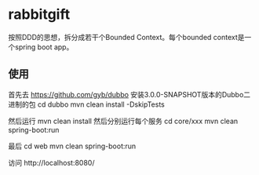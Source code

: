 rabbitgift
==========

按照DDD的思想，拆分成若干个Bounded Context。每个bounded context是一个spring boot app。

使用
----
首先去 https://github.com/gyb/dubbo 安装3.0.0-SNAPSHOT版本的Dubbo二进制的包
cd dubbo
mvn clean install -DskipTests

然后运行
mvn clean install
然后分别运行每个服务
cd core/xxx
mvn clean spring-boot:run

最后
cd web
mvn clean spring-boot:run

访问 http://localhost:8080/

